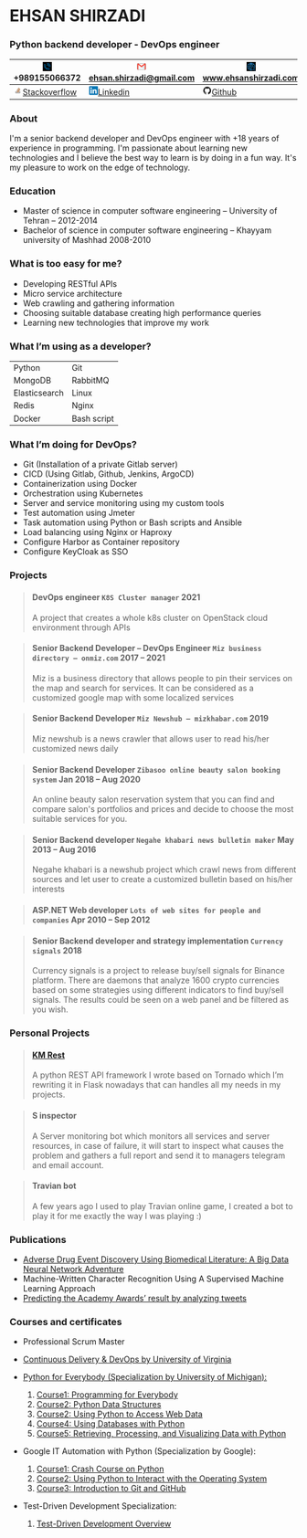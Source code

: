 # EHSAN SHIRZADI
### Python backend developer - DevOps engineer
|![](images/tel2.png)+989155066372|[![](images/email2.png)ehsan.shirzadi@gmail.com](mailto:ehsan.shirzadi@gmail.com)|![](images/web2.png)www.ehsanshirzadi.com|
|---|---|---|
|[![](images/stack2.png)Stackoverflow](https://stackoverflow.com/users/2889716/ehsan-shirzadi)|[![](images/linkdin2.png)Linkedin](https://www.linkedin.com/in/eshirzadi/)|[![](images/github2.png)Github](https://github.com/ehsansh84)|
### About
I'm a senior backend developer and DevOps engineer with +18 years of experience in programming. I'm passionate about learning new technologies and I believe the best way to learn is by doing in a fun way.
It's my pleasure to work on the edge of technology.
### Education 
- Master of science in computer software engineering – University of Tehran – 2012-2014
- Bachelor of science in computer software engineering – Khayyam university of Mashhad 2008-2010
### What is too easy for me?
- Developing RESTful APIs
- Micro service architecture
- Web crawling and gathering information
- Choosing suitable database creating high performance queries
- Learning new technologies that improve my work
### What I’m using as a developer?
|||
|---|---|
|Python|Git|
|MongoDB|RabbitMQ|
|Elasticsearch|Linux|
|Redis|Nginx|
|Docker|Bash script|
### What I’m doing for DevOps?
- Git (Installation of a private Gitlab server)
- CICD (Using Gitlab, Github, Jenkins, ArgoCD)
- Containerization using Docker
- Orchestration using Kubernetes
- Server and service monitoring using my custom tools
- Test automation using Jmeter
- Task automation using Python or Bash scripts and Ansible
- Load balancing using Nginx or Haproxy
- Configure Harbor as Container repository
- Configure KeyCloak as SSO
### Projects
>#### DevOps engineer `K8S Cluster manager` 2021
>A project that creates a whole k8s cluster on OpenStack cloud environment through APIs 

>#### Senior Backend Developer – DevOps Engineer `Miz business directory – onmiz.com` 2017 – 2021
>Miz is a business directory that allows people to pin their services on the map and search for services. It can be considered as a customized google map with some localized services


> #### Senior Backend Developer `Miz Newshub – mizkhabar.com` 2019
>Miz newshub is a news crawler that allows user to read his/her customized news daily

>#### Senior Backend Developer `Zibasoo online beauty salon booking system` Jan 2018 – Aug 2020
> An online beauty salon reservation system that you can find and compare salon's portfolios and prices and decide to choose the most suitable services for you.

>#### Senior Backend developer `Negahe khabari news bulletin maker` May 2013 – Aug 2016
>Negahe khabari is a newshub project which crawl news from different sources and let user to create a customized bulletin  based on his/her interests

>#### ASP.NET Web developer `Lots of web sites for people and companies` Apr 2010 – Sep 2012

>#### Senior Backend developer and strategy implementation `Currency signals` 2018
>Currency signals is a project to release buy/sell signals for Binance platform. There are daemons that analyze 1600 crypto currencies based on some strategies using different indicators to find buy/sell signals. The results could be seen on a web panel and be filtered as you wish.

### Personal Projects
>#### [KM Rest](https://github.com/ehsansh84/km-rest.git)
>A python REST API framework I wrote based on Tornado which I’m rewriting it in Flask nowadays that can handles all my needs in my projects.

>#### S inspector
>A Server monitoring bot which monitors all services and server resources, in case of failure, it will start to inspect what causes the problem and gathers a full report and send it to managers telegram and email account.

>#### Travian bot
>A few years ago I used to play Travian online game, I created a bot to play it for me exactly the way I was playing :)

### Publications
- [Adverse Drug Event Discovery Using Biomedical Literature: A Big Data Neural Network Adventure](https://www.ncbi.nlm.nih.gov/pubmed/29222076)
- Machine-Written Character Recognition Using A Supervised Machine Learning Approach
- [Predicting the Academy Awards’ result by analyzing tweets](https://www.researchgate.net/profile/Abouzar-Abbaspourghomi/publication/240615006_Predicting_the_Academy_Awards'_result_by_analyzing_tweets/links/00b4951c6d7c3adeee000000/Predicting-the-Academy-Awards-result-by-analyzing-tweets.pdf)
### Courses and certificates
- Professional Scrum Master
- [Continuous Delivery & DevOps by University of Virginia](https://www.coursera.org/account/accomplishments/verify/83DMG8KFR9Z2)
- [Python for Everybody (Specialization by University of Michigan):](https://www.coursera.org/account/accomplishments/specialization/GP5R6CB8UPAY)
  1. [Course1: Programming for Everybody](https://www.coursera.org/account/accomplishments/verify/PKT7AAWCDLRK)
  2. [Course2: Python Data Structures](https://www.coursera.org/account/accomplishments/verify/7WHZX2CLGQL8)
  3. [Course2: Using Python to Access Web Data](https://www.coursera.org/account/accomplishments/verify/2PWVPYNPFJLU)
  4. [Course4: Using Databases with Python](https://www.coursera.org/account/accomplishments/verify/UHDCBZNUPT64)
  5. [Course5: Retrieving, Processing, and Visualizing Data with Python](https://www.coursera.org/account/accomplishments/verify/HYPYLP3U3WXN)
- Google IT Automation with Python (Specialization by Google):
  1. [Course1: Crash Course on Python](https://www.coursera.org/account/accomplishments/verify/RF548WESG5W7)
  2. [Course2: Using Python to Interact with the Operating System]()
  3. [ Course3: Introduction to Git and GitHub](https://www.coursera.org/account/accomplishments/verify/JHZV424Z579R)

- Test-Driven Development Specialization:
  1. [Test-Driven Development Overview](https://www.coursera.org/account/accomplishments/verify/CGPEXYHRCRSQ)

